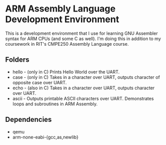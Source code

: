 # ARM Assembly Language Development Environment
This is a development environment that I use for learning GNU Assembler syntax for ARM CPUs (and some C as well). I'm doing this in addition to my coursework in RIT's CMPE250 Assembly Language course.

## Folders
* hello - (only in C) Prints Hello World over the UART.
* case - (only in C) Takes in a character over UART, outputs character of opposite case over UART.
* echo - (also in C) Takes in a character over UART, outputs character over UART.
* ascii - Outputs printable ASCII characters over UART. Demonstrates loops and subroutines in ARM Assembly.

## Dependencies
* qemu
* arm-none-eabi-{gcc,as,newlib}
